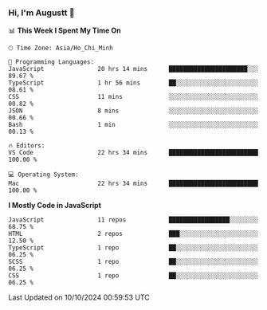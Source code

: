 ### Hi, I'm Augustt 👋

<!--START_SECTION:waka-->
📊 **This Week I Spent My Time On** 

```text
🕑︎ Time Zone: Asia/Ho_Chi_Minh

💬 Programming Languages: 
JavaScript               20 hrs 14 mins      ██████████████████████░░░   89.67 % 
TypeScript               1 hr 56 mins        ██░░░░░░░░░░░░░░░░░░░░░░░   08.61 % 
CSS                      11 mins             ░░░░░░░░░░░░░░░░░░░░░░░░░   00.82 % 
JSON                     8 mins              ░░░░░░░░░░░░░░░░░░░░░░░░░   00.66 % 
Bash                     1 min               ░░░░░░░░░░░░░░░░░░░░░░░░░   00.13 % 

🔥 Editors: 
VS Code                  22 hrs 34 mins      █████████████████████████   100.00 % 

💻 Operating System: 
Mac                      22 hrs 34 mins      █████████████████████████   100.00 % 
```

**I Mostly Code in JavaScript** 

```text
JavaScript               11 repos            █████████████████░░░░░░░░   68.75 % 
HTML                     2 repos             ███░░░░░░░░░░░░░░░░░░░░░░   12.50 % 
TypeScript               1 repo              ██░░░░░░░░░░░░░░░░░░░░░░░   06.25 % 
SCSS                     1 repo              ██░░░░░░░░░░░░░░░░░░░░░░░   06.25 % 
CSS                      1 repo              ██░░░░░░░░░░░░░░░░░░░░░░░   06.25 % 
```




 Last Updated on 10/10/2024 00:59:53 UTC
<!--END_SECTION:waka-->
